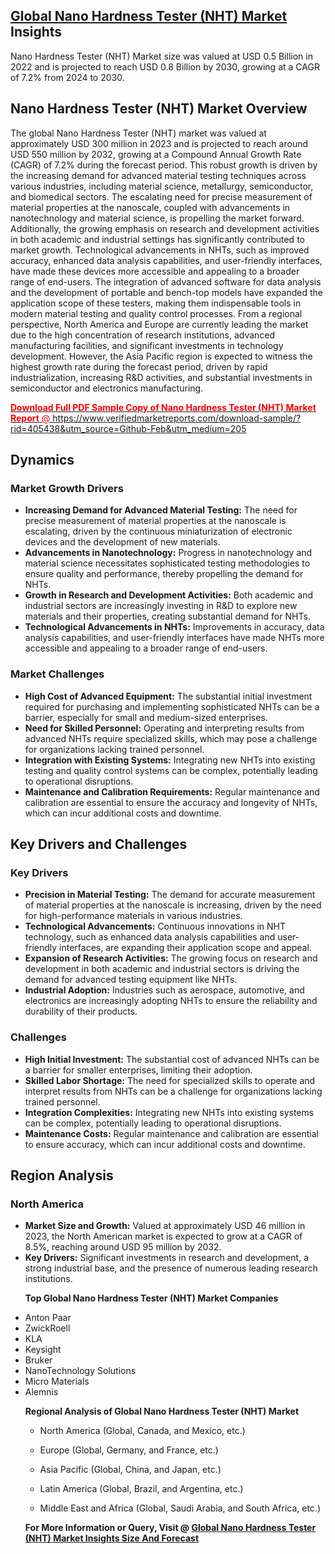 <h2><a href="https://www.verifiedmarketreports.com/download-sample/?rid=405438&amp;utm_source=Github&amp;utm_medium=205" target="_blank">Global Nano Hardness Tester (NHT) Market</a> Insights</h2><p>Nano Hardness Tester (NHT) Market size was valued at USD 0.5 Billion in 2022 and is projected to reach USD 0.8 Billion by 2030, growing at a CAGR of 7.2% from 2024 to 2030.</p><p> <h2>Nano Hardness Tester (NHT) Market Overview</h2> <p>The global Nano Hardness Tester (NHT) market was valued at approximately USD 300 million in 2023 and is projected to reach around USD 550 million by 2032, growing at a Compound Annual Growth Rate (CAGR) of 7.2% during the forecast period. This robust growth is driven by the increasing demand for advanced material testing techniques across various industries, including material science, metallurgy, semiconductor, and biomedical sectors. The escalating need for precise measurement of material properties at the nanoscale, coupled with advancements in nanotechnology and material science, is propelling the market forward. Additionally, the growing emphasis on research and development activities in both academic and industrial settings has significantly contributed to market growth. Technological advancements in NHTs, such as improved accuracy, enhanced data analysis capabilities, and user-friendly interfaces, have made these devices more accessible and appealing to a broader range of end-users. The integration of advanced software for data analysis and the development of portable and bench-top models have expanded the application scope of these testers, making them indispensable tools in modern material testing and quality control processes. From a regional perspective, North America and Europe are currently leading the market due to the high concentration of research institutions, advanced manufacturing facilities, and significant investments in technology development. However, the Asia Pacific region is expected to witness the highest growth rate during the forecast period, driven by rapid industrialization, increasing R&D activities, and substantial investments in semiconductor and electronics manufacturing. <a href="#"><p><span class=""><span style="color: #ff0000;"><strong>Download Full PDF Sample Copy of Nano Hardness Tester (NHT) Market Report</strong> @ </span><a href="https://www.verifiedmarketreports.com/download-sample/?rid=405438&amp;utm_source=Github-Feb&amp;utm_medium=205" target="_blank">https://www.verifiedmarketreports.com/download-sample/?rid=405438&amp;utm_source=Github-Feb&amp;utm_medium=205</a></span></p></a></p> <h2>Dynamics</h2> <h3>Market Growth Drivers</h3> <ul> <li><strong>Increasing Demand for Advanced Material Testing:</strong> The need for precise measurement of material properties at the nanoscale is escalating, driven by the continuous miniaturization of electronic devices and the development of new materials. </li> <li><strong>Advancements in Nanotechnology:</strong> Progress in nanotechnology and material science necessitates sophisticated testing methodologies to ensure quality and performance, thereby propelling the demand for NHTs. </li> <li><strong>Growth in Research and Development Activities:</strong> Both academic and industrial sectors are increasingly investing in R&D to explore new materials and their properties, creating substantial demand for NHTs. </li> <li><strong>Technological Advancements in NHTs:</strong> Improvements in accuracy, data analysis capabilities, and user-friendly interfaces have made NHTs more accessible and appealing to a broader range of end-users. </li> </ul> <h3>Market Challenges</h3> <ul> <li><strong>High Cost of Advanced Equipment:</strong> The substantial initial investment required for purchasing and implementing sophisticated NHTs can be a barrier, especially for small and medium-sized enterprises. </li> <li><strong>Need for Skilled Personnel:</strong> Operating and interpreting results from advanced NHTs require specialized skills, which may pose a challenge for organizations lacking trained personnel. </li> <li><strong>Integration with Existing Systems:</strong> Integrating new NHTs into existing testing and quality control systems can be complex, potentially leading to operational disruptions.</li> <li><strong>Maintenance and Calibration Requirements:</strong> Regular maintenance and calibration are essential to ensure the accuracy and longevity of NHTs, which can incur additional costs and downtime.</li> </ul> <h2>Key Drivers and Challenges</h2> <h3>Key Drivers</h3> <ul> <li><strong>Precision in Material Testing:</strong> The demand for accurate measurement of material properties at the nanoscale is increasing, driven by the need for high-performance materials in various industries. </li> <li><strong>Technological Advancements:</strong> Continuous innovations in NHT technology, such as enhanced data analysis capabilities and user-friendly interfaces, are expanding their application scope and appeal. </li> <li><strong>Expansion of Research Activities:</strong> The growing focus on research and development in both academic and industrial sectors is driving the demand for advanced testing equipment like NHTs. </li> <li><strong>Industrial Adoption:</strong> Industries such as aerospace, automotive, and electronics are increasingly adopting NHTs to ensure the reliability and durability of their products. </li> </ul> <h3>Challenges</h3> <ul> <li><strong>High Initial Investment:</strong> The substantial cost of advanced NHTs can be a barrier for smaller enterprises, limiting their adoption. </li> <li><strong>Skilled Labor Shortage:</strong> The need for specialized skills to operate and interpret results from NHTs can be a challenge for organizations lacking trained personnel. </li> <li><strong>Integration Complexities:</strong> Integrating new NHTs into existing systems can be complex, potentially leading to operational disruptions.</li> <li><strong>Maintenance Costs:</strong> Regular maintenance and calibration are essential to ensure accuracy, which can incur additional costs and downtime.</li> </ul> <h2>Region Analysis</h2> <h3>North America</h3> <ul> <li><strong>Market Size and Growth:</strong> Valued at approximately USD 46 million in 2023, the North American market is expected to grow at a CAGR of 8.5%, reaching around USD 95 million by 2032. </li> <li><strong>Key Drivers:</strong> Significant investments in research and development, a strong industrial base, and the presence of numerous leading research institutions. </li> </p><p><strong>Top Global Nano Hardness Tester (NHT) Market Companies</strong></p><div data-test-id=""><p><li>Anton Paar</li><li> ZwickRoell</li><li> KLA</li><li> Keysight</li><li> Bruker</li><li> NanoTechnology Solutions</li><li> Micro Materials</li><li> Alemnis</li></p><div><strong>Regional Analysis of&nbsp;Global Nano Hardness Tester (NHT) Market</strong></div><ul><li dir="ltr"><p dir="ltr">North America&nbsp;(Global, Canada, and Mexico, etc.)</p></li><li dir="ltr"><p dir="ltr">Europe (Global, Germany, and France, etc.)</p></li><li dir="ltr"><p dir="ltr">Asia Pacific&nbsp;(Global, China, and Japan, etc.)</p></li><li dir="ltr"><p dir="ltr">Latin America&nbsp;(Global, Brazil, and Argentina, etc.)</p></li><li dir="ltr">Middle East and Africa&nbsp;(Global, Saudi Arabia, and South Africa, etc.)</li></ul><p><strong>For More Information or Query, Visit @&nbsp;</strong><strong><a href="https://www.verifiedmarketreports.com/product/nano-hardness-tester-nht-market/?utm_source=Github&amp;utm_medium=205" target="_blank">Global Nano Hardness Tester (NHT) Market Insights Size And Forecast</a></strong></p></div>
